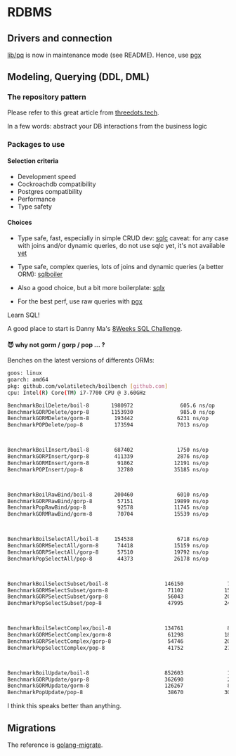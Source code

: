 # RDBMS

## Drivers and connection

[lib/pq](https://github.com/lib/pq) is now in maintenance mode (see README).
Hence, use [pgx](https://github.com/jackc/pgx)

## Modeling, Querying (DDL, DML)

### The repository pattern

Please refer to this great article from [threedots.tech](https://threedots.tech/post/repository-pattern-in-go/).

In a few words: abstract your DB interactions from the business logic

### Packages to use

#### Selection criteria

* Development speed
* Cockroachdb compatibility
* Postgres compatibility
* Performance
* Type safety

#### Choices

* Type safe, fast, especially in simple CRUD dev: [sqlc](https://github.com/kyleconroy/sqlc)
caveat: for any case with joins and/or dynamic queries, do not use sqlc yet, it's not available [yet](https://github.com/kyleconroy/sqlc/discussions/363)

* Type safe, complex queries, lots of joins and dynamic queries (a better ORM): [sqlboiler](https://github.com/volatiletech/sqlboiler)
* Also a good choice, but a bit more boilerplate: [sqlx](https://github.com/jmoiron/sqlx)
* For the best perf, use raw queries with [pgx](https://github.com/jackc/pgx)

Learn SQL!

A good place to start is Danny Ma's [8Weeks SQL Challenge](https://8weeksqlchallenge.com/).

#### 😈 why not gorm / gorp / pop ... ?

Benches on the latest versions of differents ORMs:

```bash
goos: linux
goarch: amd64
pkg: github.com/volatiletech/boilbench [github.com]
cpu: Intel(R) Core(TM) i7-7700 CPU @ 3.60GHz

BenchmarkBoilDelete/boil-8       1980972               605.6 ns/op           152 B/op          7 allocs/op
BenchmarkGORPDelete/gorp-8       1153930               985.0 ns/op           336 B/op         12 allocs/op
BenchmarkGORMDelete/gorm-8        193442              6231 ns/op            4586 B/op         58 allocs/op
BenchmarkPOPDelete/pop-8          173594              7013 ns/op             760 B/op         72 allocs/op



BenchmarkBoilInsert/boil-8        687402              1750 ns/op             920 B/op         19 allocs/op
BenchmarkGORPInsert/gorp-8        411339              2876 ns/op            1368 B/op         31 allocs/op
BenchmarkGORMInsert/gorm-8         91862             12191 ns/op            7455 B/op         88 allocs/op
BenchmarkPOPInsert/pop-8           32780             35185 ns/op            8243 B/op        298 allocs/op



BenchmarkBoilRawBind/boil-8       200460              6010 ns/op            3938 B/op         34 allocs/op
BenchmarkGORPRawBind/gorp-8        57151             19899 ns/op            7219 B/op        218 allocs/op
BenchmarkPopRawBind/pop-8          92578             11745 ns/op            5127 B/op         50 allocs/op
BenchmarkGORMRawBind/gorm-8        70704             15539 ns/op            9681 B/op        103 allocs/op



BenchmarkBoilSelectAll/boil-8     154538              6718 ns/op            2869 B/op         47 allocs/op
BenchmarkGORMSelectAll/gorm-8      74418             15159 ns/op           10199 B/op         94 allocs/op
BenchmarkGORPSelectAll/gorp-8      57510             19792 ns/op            7219 B/op        218 allocs/op
BenchmarkPopSelectAll/pop-8        44373             26178 ns/op            6626 B/op        133 allocs/op



BenchmarkBoilSelectSubset/boil-8                  146150              7133 ns/op            3014 B/op         51 allocs/op
BenchmarkGORMSelectSubset/gorm-8                   71102             15761 ns/op           10320 B/op         96 allocs/op
BenchmarkGORPSelectSubset/gorp-8                   56043             20185 ns/op            7219 B/op        218 allocs/op
BenchmarkPopSelectSubset/pop-8                     47995             24042 ns/op            6268 B/op        136 allocs/op



BenchmarkBoilSelectComplex/boil-8                 134761              8847 ns/op            3871 B/op         71 allocs/op
BenchmarkGORMSelectComplex/gorm-8                  61298             18763 ns/op           11884 B/op        131 allocs/op
BenchmarkGORPSelectComplex/gorp-8                  54746             20036 ns/op            7508 B/op        221 allocs/op
BenchmarkPopSelectComplex/pop-8                    41752             27368 ns/op            7059 B/op        153 allocs/op



BenchmarkBoilUpdate/boil-8                        852603              1401 ns/op             880 B/op         15 allocs/op
BenchmarkGORPUpdate/gorp-8                        362690              2834 ns/op            1480 B/op         32 allocs/op
BenchmarkGORMUpdate/gorm-8                        126267              8235 ns/op            5955 B/op         64 allocs/op
BenchmarkPopUpdate/pop-8                           38670             30268 ns/op            7779 B/op        289 allocs/op
```

I think this speaks better than anything.

## Migrations

The reference is [golang-migrate](https://github.com/golang-migrate/migrate).
